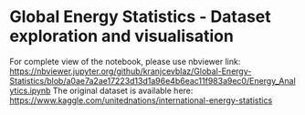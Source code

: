 # Global Energy Statistics - Dataset exploration and visualisation
For complete view of the notebook, please use nbviewer link: https://nbviewer.jupyter.org/github/kranjcevblaz/Global-Energy-Statistics/blob/a0ae7a2ae17223d13d1a96e4b6eac11f983a9ec0/Energy_Analytics.ipynb
The original dataset is available here: https://www.kaggle.com/unitednations/international-energy-statistics

